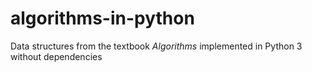 # algorithms-in-python
Data structures from the textbook _Algorithms_ implemented in Python 3 without dependencies

